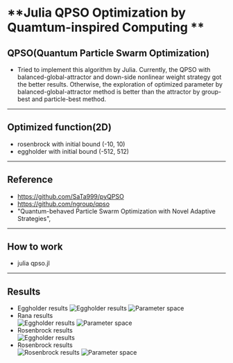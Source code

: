 # **Julia QPSO Optimization by Quamtum-inspired Computing **
  ## **QPSO(Quantum Particle Swarm Optimization)**
  - Tried to implement this algorithm by Julia. Currently, the QPSO with balanced-global-attractor and down-side nonlinear weight strategy got the better results. Otherwise, the exploration of optimized parameter by balanced-global-attractor method is better than the attractor by group-best and particle-best method. 
----
  ## **Optimized function(2D)**
  - rosenbrock with initial bound (-10, 10) 
  - eggholder  with initial bound (-512, 512)
----
  ## **Reference**
  - https://github.com/SaTa999/pyQPSO
  - https://github.com/ngroup/qpso
  - "Quantum-behaved Particle Swarm Optimization with Novel Adaptive Strategies", 
----
  ## **How to work**
  - julia qpso.jl
----
  ## **Results**
  - Eggholder results 
    ![Eggholder results](https://github.com/double1010x2/Julia/tree/main/QuantumComputing/optimization/quantum_partical_swarm/qpso/eggholder_loss_compared.png)
    ![Parameter space](https://github.com/double1010x2/Julia/tree/main/QuantumComputing/optimization/quantum_partical_swarm/qpso/eggholder_parameter_space_compared.png)
  - Rana results  
    ![Eggholder results](https://github.com/double1010x2/Julia/tree/main/QuantumComputing/optimization/quantum_partical_swarm/qpso/rana_loss_compared.png)
    ![Parameter space](https://github.com/double1010x2/Julia/tree/main/QuantumComputing/optimization/quantum_partical_swarm/qpso/rana_parameter_space_compared.png)
  - Rosenbrock results  
    ![Eggholder results](https://github.com/double1010x2/Julia/tree/main/QuantumComputing/optimization/quantum_partical_swarm/qpso/rana_loss_compared.png)
  - Rosenbrock results  
    ![Rosenbrock results](https://github.com/double1010x2/Julia/tree/main/QuantumComputing/optimization/quantum_partical_swarm/qpso/rosenbrock_loss_compared.png)
    ![Parameter space](https://github.com/double1010x2/Julia/tree/main/QuantumComputing/optimization/quantum_partical_swarm/qpso/rosenbrock_parameter_space_compared.png)

